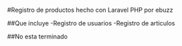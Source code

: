 #Registro de productos hecho con Laravel PHP por ebuzz

##Que incluye
-Registro de usuarios
-Registro de articulos

##No esta terminado
